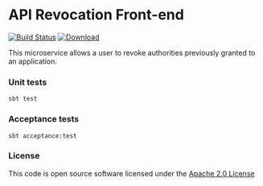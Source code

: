 # API Revocation Front-end

[![Build Status](https://travis-ci.org/hmrc/api-revocation-frontend.svg?branch=master)](https://travis-ci.org/hmrc/api-revocation-frontend) [ ![Download](https://api.bintray.com/packages/hmrc/releases/api-revocation-frontend/images/download.svg) ](https://bintray.com/hmrc/releases/api-revocation-frontend/_latestVersion)

This microservice allows a user to revoke authorities previously granted to an application.

### Unit tests
```
sbt test
```

### Acceptance tests
```
sbt acceptance:test
```

### License

This code is open source software licensed under the [Apache 2.0 License]("http://www.apache.org/licenses/LICENSE-2.0.html")
